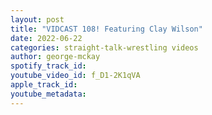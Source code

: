 ```yaml
---
layout: post
title: "VIDCAST 108! Featuring Clay Wilson"
date: 2022-06-22
categories: straight-talk-wrestling videos
author: george-mckay
spotify_track_id: 
youtube_video_id: f_D1-2K1qVA
apple_track_id: 
youtube_metadata: 
---
```

